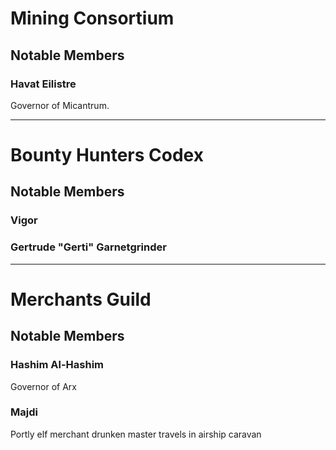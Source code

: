 # Mining Consortium

## Notable Members

### Havat Eilistre

Governor of Micantrum.

---

# Bounty Hunters Codex

## Notable Members

### Vigor

### Gertrude "Gerti" Garnetgrinder

---

# Merchants Guild

## Notable Members

### Hashim Al-Hashim

Governor of Arx

### Majdi

Portly elf merchant drunken master travels in airship caravan

